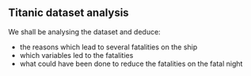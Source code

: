 ## Titanic dataset analysis

We shall be analysing the dataset and deduce:
* the reasons which lead to several fatalities on the ship
* which variables led to the fatalities
* what could have been done to reduce the fatalities on the fatal night
